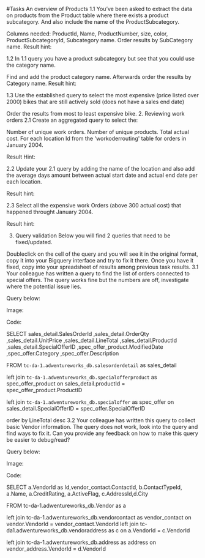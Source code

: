 #Tasks
An overview of Products
1.1 You’ve been asked to extract the data on products from the Product table where there exists a product subcategory. And also include the name of the ProductSubcategory.

Columns needed: ProductId, Name, ProductNumber, size, color, ProductSubcategoryId, Subcategory name.
Order results by SubCategory name.
Result hint:


1.2 In 1.1 query you have a product subcategory but see that you could use the category name.

Find and add the product category name.
Afterwards order the results by Category name.
Result hint:


1.3 Use the established query to select the most expensive (price listed over 2000) bikes that are still actively sold (does not have a sales end date)

Order the results from most to least expensive bike.
2. Reviewing work orders
2.1 Create an aggregated query to select the:

Number of unique work orders.
Number of unique products.
Total actual cost.
For each location Id from the 'workoderrouting' table for orders in January 2004.

Result Hint:


2.2 Update your 2.1 query by adding the name of the location and also add the average days amount between actual start date and actual end date per each location.

Result hint:


2.3 Select all the expensive work Orders (above 300 actual cost) that happened throught January 2004.

Result hint:


3. Query validation
Below you will find 2 queries that need to be fixed/updated.

Doubleclick on the cell of the query and you will see it in the original format, copy it into your Bigquery interface and try to fix it there.
Once you have it fixed, copy into your spreadsheet of results among previous task results.
3.1 Your colleague has written a query to find the list of orders connected to special offers. The query works fine but the numbers are off, investigate where the potential issue lies.

Query below:

Image:


Code:

SELECT sales_detail.SalesOrderId
      ,sales_detail.OrderQty
      ,sales_detail.UnitPrice
      ,sales_detail.LineTotal
      ,sales_detail.ProductId
      ,sales_detail.SpecialOfferID
      ,spec_offer_product.ModifiedDate
      ,spec_offer.Category
      ,spec_offer.Description

FROM `tc-da-1.adwentureworks_db.salesorderdetail`  as sales_detail

left join `tc-da-1.adwentureworks_db.specialofferproduct` as spec_offer_product
on sales_detail.productId = spec_offer_product.ProductID

left join `tc-da-1.adwentureworks_db.specialoffer` as spec_offer
on sales_detail.SpecialOfferID = spec_offer.SpecialOfferID

order by LineTotal desc
3.2 Your colleague has written this query to collect basic Vendor information. The query does not work, look into the query and find ways to fix it. Can you provide any feedback on how to make this query be easier to debug/read?

Query below:

Image:


Code:

SELECT a.VendorId as Id,vendor_contact.ContactId, b.ContactTypeId, a.Name, a.CreditRating, a.ActiveFlag, c.AddressId,d.City

FROM tc-da-1.adwentureworks_db.Vendor as a

left join tc-da-1.adwentureworks_db.vendorcontact as vendor_contact on vendor.VendorId = vendor_contact.VendorId left join tc-da1.adwentureworks_db.vendoraddress as c on a.VendorId = c.VendorId

left join tc-da-1.adwentureworks_db.address as address on vendor_address.VendorId = d.VendorId
